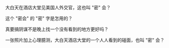 
大白天在酒店大堂见美国人外交官，这也叫 "密" 会？

这个 "密会" 的 "密" 字是怎用的？

真要搞阴谋不是晚上找一个没有看到的地方更好吗？

一张照片加上心理臆测，大白天酒店大堂的一个人人看到的碰面，也叫 "密" 会？

